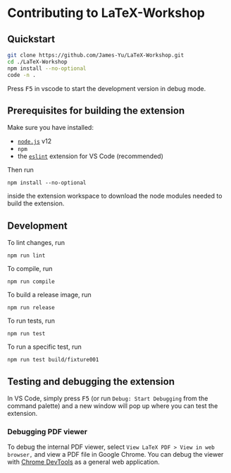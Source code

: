 # Contributing to LaTeX-Workshop

## Quickstart

```bash
git clone https://github.com/James-Yu/LaTeX-Workshop.git
cd ./LaTeX-Workshop
npm install --no-optional
code -n .
```

Press <kbd>F5</kbd> in vscode to start the development version in debug mode.

## Prerequisites for building the extension

Make sure you have installed:

- [`node.js`](https://nodejs.org/) v12
- `npm`
- the [`eslint`](https://marketplace.visualstudio.com/items?itemName=dbaeumer.vscode-eslint) extension for VS Code (recommended)

Then run

    npm install --no-optional

inside the extension workspace to download the node modules needed to build the extension.

## Development

To lint changes, run

    npm run lint

To compile, run

    npm run compile

To build a release image, run

    npm run release

To run tests, run

    npm run test

To run a specific test, run

    npm run test build/fixture001

## Testing and debugging the extension

In VS Code, simply press <kbd>F5</kbd> (or run `Debug: Start Debugging` from the command palette) and a new window will pop up where you can test the extension.

### Debugging PDF viewer

To debug the internal PDF viewer, select `View LaTeX PDF > View in web browser,` and view a PDF file in Google Chrome. You can debug the viewer with [Chrome DevTools](https://developers.google.com/web/tools/chrome-devtools/) as a general web application.
